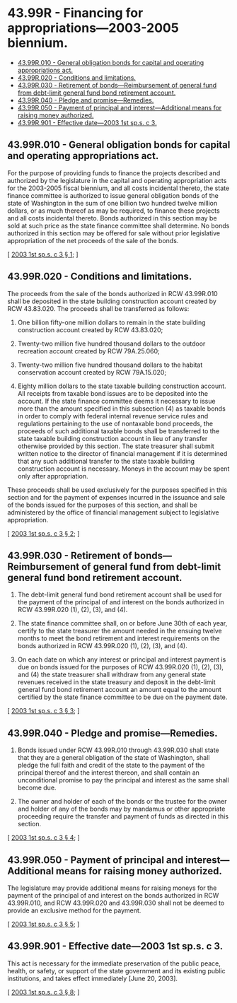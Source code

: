 # 43.99R - Financing for appropriations—2003-2005 biennium.
* [43.99R.010 - General obligation bonds for capital and operating appropriations act.](#4399r010---general-obligation-bonds-for-capital-and-operating-appropriations-act)
* [43.99R.020 - Conditions and limitations.](#4399r020---conditions-and-limitations)
* [43.99R.030 - Retirement of bonds—Reimbursement of general fund from debt-limit general fund bond retirement account.](#4399r030---retirement-of-bondsreimbursement-of-general-fund-from-debt-limit-general-fund-bond-retirement-account)
* [43.99R.040 - Pledge and promise—Remedies.](#4399r040---pledge-and-promiseremedies)
* [43.99R.050 - Payment of principal and interest—Additional means for raising money authorized.](#4399r050---payment-of-principal-and-interestadditional-means-for-raising-money-authorized)
* [43.99R.901 - Effective date—2003 1st sp.s. c 3.](#4399r901---effective-date2003-1st-sps-c-3)
## 43.99R.010 - General obligation bonds for capital and operating appropriations act.
For the purpose of providing funds to finance the projects described and authorized by the legislature in the capital and operating appropriation acts for the 2003-2005 fiscal biennium, and all costs incidental thereto, the state finance committee is authorized to issue general obligation bonds of the state of Washington in the sum of one billion two hundred twelve million dollars, or as much thereof as may be required, to finance these projects and all costs incidental thereto. Bonds authorized in this section may be sold at such price as the state finance committee shall determine. No bonds authorized in this section may be offered for sale without prior legislative appropriation of the net proceeds of the sale of the bonds.

\[ [2003 1st sp.s. c 3 § 1](https://lawfilesext.leg.wa.gov/biennium/2003-04/Pdf/Bills/Session%20Laws/House/1288-S.SL.pdf?cite=2003%201st%20sp.s.%20c%203%20§%201); \]

## 43.99R.020 - Conditions and limitations.
The proceeds from the sale of the bonds authorized in RCW 43.99R.010 shall be deposited in the state building construction account created by RCW 43.83.020. The proceeds shall be transferred as follows:

1. One billion fifty-one million dollars to remain in the state building construction account created by RCW 43.83.020;

2. Twenty-two million five hundred thousand dollars to the outdoor recreation account created by RCW 79A.25.060;

3. Twenty-two million five hundred thousand dollars to the habitat conservation account created by RCW 79A.15.020;

4. Eighty million dollars to the state taxable building construction account. All receipts from taxable bond issues are to be deposited into the account. If the state finance committee deems it necessary to issue more than the amount specified in this subsection (4) as taxable bonds in order to comply with federal internal revenue service rules and regulations pertaining to the use of nontaxable bond proceeds, the proceeds of such additional taxable bonds shall be transferred to the state taxable building construction account in lieu of any transfer otherwise provided by this section. The state treasurer shall submit written notice to the director of financial management if it is determined that any such additional transfer to the state taxable building construction account is necessary. Moneys in the account may be spent only after appropriation.

These proceeds shall be used exclusively for the purposes specified in this section and for the payment of expenses incurred in the issuance and sale of the bonds issued for the purposes of this section, and shall be administered by the office of financial management subject to legislative appropriation.

\[ [2003 1st sp.s. c 3 § 2](https://lawfilesext.leg.wa.gov/biennium/2003-04/Pdf/Bills/Session%20Laws/House/1288-S.SL.pdf?cite=2003%201st%20sp.s.%20c%203%20§%202); \]

## 43.99R.030 - Retirement of bonds—Reimbursement of general fund from debt-limit general fund bond retirement account.
1. The debt-limit general fund bond retirement account shall be used for the payment of the principal of and interest on the bonds authorized in RCW 43.99R.020 (1), (2), (3), and (4).

2. The state finance committee shall, on or before June 30th of each year, certify to the state treasurer the amount needed in the ensuing twelve months to meet the bond retirement and interest requirements on the bonds authorized in RCW 43.99R.020 (1), (2), (3), and (4).

3. On each date on which any interest or principal and interest payment is due on bonds issued for the purposes of RCW 43.99R.020 (1), (2), (3), and (4) the state treasurer shall withdraw from any general state revenues received in the state treasury and deposit in the debt-limit general fund bond retirement account an amount equal to the amount certified by the state finance committee to be due on the payment date.

\[ [2003 1st sp.s. c 3 § 3](https://lawfilesext.leg.wa.gov/biennium/2003-04/Pdf/Bills/Session%20Laws/House/1288-S.SL.pdf?cite=2003%201st%20sp.s.%20c%203%20§%203); \]

## 43.99R.040 - Pledge and promise—Remedies.
1. Bonds issued under RCW 43.99R.010 through 43.99R.030 shall state that they are a general obligation of the state of Washington, shall pledge the full faith and credit of the state to the payment of the principal thereof and the interest thereon, and shall contain an unconditional promise to pay the principal and interest as the same shall become due.

2. The owner and holder of each of the bonds or the trustee for the owner and holder of any of the bonds may by mandamus or other appropriate proceeding require the transfer and payment of funds as directed in this section.

\[ [2003 1st sp.s. c 3 § 4](https://lawfilesext.leg.wa.gov/biennium/2003-04/Pdf/Bills/Session%20Laws/House/1288-S.SL.pdf?cite=2003%201st%20sp.s.%20c%203%20§%204); \]

## 43.99R.050 - Payment of principal and interest—Additional means for raising money authorized.
The legislature may provide additional means for raising moneys for the payment of the principal of and interest on the bonds authorized in RCW 43.99R.010, and RCW 43.99R.020 and 43.99R.030 shall not be deemed to provide an exclusive method for the payment.

\[ [2003 1st sp.s. c 3 § 5](https://lawfilesext.leg.wa.gov/biennium/2003-04/Pdf/Bills/Session%20Laws/House/1288-S.SL.pdf?cite=2003%201st%20sp.s.%20c%203%20§%205); \]

## 43.99R.901 - Effective date—2003 1st sp.s. c 3.
This act is necessary for the immediate preservation of the public peace, health, or safety, or support of the state government and its existing public institutions, and takes effect immediately [June 20, 2003].

\[ [2003 1st sp.s. c 3 § 8](https://lawfilesext.leg.wa.gov/biennium/2003-04/Pdf/Bills/Session%20Laws/House/1288-S.SL.pdf?cite=2003%201st%20sp.s.%20c%203%20§%208); \]

